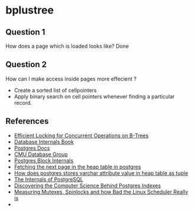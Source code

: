 # bplustree


## Question 1
How does a page which is loaded looks like?
Done

## Question 2
How can I make access inside pages more effecient ?
- Create a sorted list of cellpointers
- Apply binary search on cell pointers whenever finding a particular record.


## References
- [Efficient Locking for Concurrent Operations on B-Trees](https://www.csd.uoc.gr/~hy460/pdf/p650-lehman.pdf)
- [Database Internals Book](https://www.databass.dev/)
- [Postgres Docs](https://www.postgresql.org/docs/)
- [CMU Database Group](https://www.youtube.com/@CMUDatabaseGroup)
- [Postgres Block Internals](https://fritshoogland.wordpress.com/2017/07/01/postgresql-block-internals/)
- [Fetching the next page in the heap table in postgres](https://stackoverflow.com/questions/78059189/fetching-the-next-page-in-the-heap-table-in-postgres)
- [How does postgres stores varchar attribute value in heap table as tuple](https://stackoverflow.com/questions/78057222/how-does-postgres-stores-varchar-attribute-value-in-heap-table-as-tuple)
- [The Internals of PostgreSQL](https://www.interdb.jp/pg/index.html)
- [Discovering the Computer Science Behind Postgres Indexes](https://patshaughnessy.net/2014/11/11/discovering-the-computer-science-behind-postgres-indexes)
- [Measuring Mutexes, Spinlocks and how Bad the Linux Scheduler Really is](https://probablydance.com/2019/12/30/measuring-mutexes-spinlocks-and-how-bad-the-linux-scheduler-really-is/)
- 
